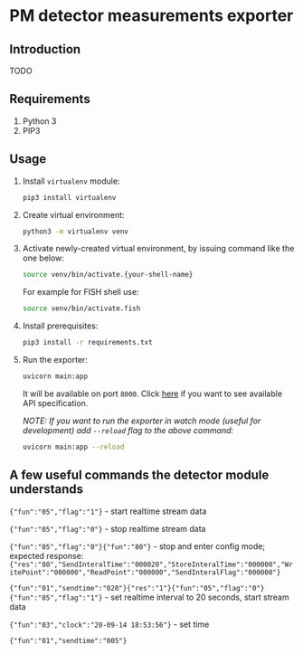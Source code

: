 # PM detector measurements exporter
## Introduction
TODO

## Requirements
1. Python 3
2. PIP3

## Usage
1. Install `virtualenv` module:
   ```bash
   pip3 install virtualenv
   ```
1. Create virtual environment:
   ```bash
   python3 -m virtualenv venv
   ```
1. Activate newly-created virtual environment, by issuing command like the one below:
   ```bash
   source venv/bin/activate.{your-shell-name}
   ```
   For example for FISH shell use:
   ```bash
   source venv/bin/activate.fish
   ```
1. Install prerequisites:
   ```bash
   pip3 install -r requirements.txt
   ```
1. Run the exporter:
   ```bash
   uvicorn main:app
   ```
   It will be available on port `8000`. Click [here](http://localhost:8000/docs) if you want to see available API specification.

   *NOTE: If you want to run the exporter in watch mode (useful for development) add `--reload` flag to the above command:*
   ```bash
   uvicorn main:app --reload
   ```

## A few useful commands the detector module understands
`{"fun":"05","flag":"1"}` - start realtime stream data

`{"fun":"05","flag":"0"}` - stop realtime stream data

`{"fun":"05","flag":"0"}{"fun":"80"}` - stop and enter config mode; expected response: `{"res":"80","SendInteralTime":"000020","StoreInteralTime":"000000","WritePoint":"000000","ReadPoint":"000000","SendInteralFlag":"000000"}`

`{"fun":"01","sendtime":"020"}{"res":"1"}{"fun":"05","flag":"0"}{"fun":"05","flag":"1"}` - set realtime interval to 20 seconds, start stream data

`{"fun":"03","clock":"20-09-14 18:53:56"}` - set time

`{"fun":"01","sendtime":"005"}`